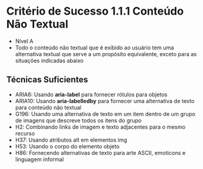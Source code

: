 # Critério de Sucesso 1.1.1 Conteúdo Não Textual
* Nível A
* Todo o conteúdo não textual que é exibido ao usuário tem uma alternativa textual que serve a um propósito equivalente, exceto para as situações indicadas abaixo

## Técnicas Suficientes
* ARIA6: Usando **aria-label** para fornecer rótulos para objetos
* ARIA10: Usando **aria-labelledby** para fornecer uma alternativa de texto para conteúdo não textual
* G196: Usando uma alternativa de texto em um item dentro de um grupo de imagens que descreve todos os itens do grupo
* H2: Combinando links de imagem e texto adjacentes para o mesmo recurso
* H37: Usando atributos alt em elementos img
* H53: Usando o corpo do elemento objeto
* H86: Fornecendo alternativas de texto para arte ASCII, emoticons e linguagem informal

